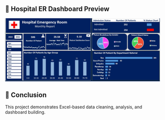 
## 📸  Hospital ER Dashboard Preview  
<p align="center">
  <img src="https://github.com/Anitha812/excel-projects/blob/main/Hospital%20Emergency%20Room%20Data/Hospital%20Dashboard%20Final%20.jpg?raw=true
" alt="BlinkIT Dashboard" width="600"/>
</p>  

## 🎯 Conclusion  
This project demonstrates Excel-based data cleaning, analysis, and dashboard building.  
